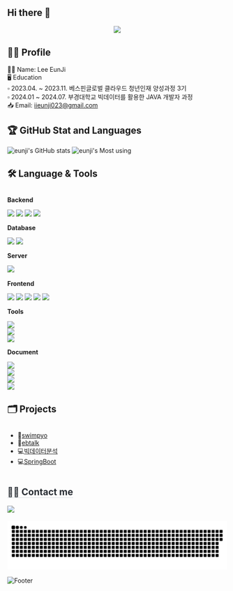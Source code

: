## Hi there 👋

<!--
**iieunji023/iieunji023** is a ✨ _special_ ✨ repository because its `README.md` (this file) appears on your GitHub profile.

Here are some ideas to get you started:

- 🔭 I’m currently working on ...
- 🌱 I’m currently learning ...
- 👯 I’m looking to collaborate on ...
- 🤔 I’m looking for help with ...
- 💬 Ask me about ...
- 📫 How to reach me: ...
- 😄 Pronouns: ...
- ⚡ Fun fact: ...
-->
   
<!-- 
![header](https://capsule-render.vercel.app/api?type=waving&color=6994CDEE&text=&animation=twinkling&height=80)
[![Typing SVG](https://readme-typing-svg.demolab.com?font=Alkatra&weight=500&size=45&duration=3500&pause=3&color=6994CDEE&center=false&vCenter=false&multiline=true&repeat=true&width=1000&height=100&lines=Welcome+to+my+GitHub!👋)](https://git.io/typing-svg)
-->

<p align='center'>
  <a href="https://github.com/iieunji023">
    <img src="https://capsule-render.vercel.app/api?type=venom&color=gradient&fontColor=EFE4B0&height=300&section=header&text=eunji's%20Lecture%20Repository&fontSize=40&animation=twinkling"/>
  </a>
</p>

<!--<p align="center">
🚀 저는 4년차 분석가이며, 항상 우주의 별 먼지와 같은 존재라고 생각합니다. 👩‍🚀
</p>
<br>-->

## 👩‍💻 Profile 
🙆‍♀️ Name: Lee EunJi<br/>
🖥️ Education<br/>
▫️ 2023.04. ~ 2023.11. 베스핀글로벌 클라우드 청년인재 양성과정 3기 <br/>
▫️ 2024.01 ~ 2024.07. 부경대학교 빅데이터를 활용한 JAVA 개발자 과정 <br/>
📥 Email: iieunji023@gmail.com

## 🏆 GitHub Stat and Languages
![eunji's GitHub stats](https://github-readme-stats.vercel.app/api?username=iieunji023&show_icons=true&theme=radical)
![eunji's Most using](https://github-readme-stats.vercel.app/api/top-langs/?username=iieunji023&theme=onedark&layout=compact)



## 🛠 Language & Tools
<div style="display:flex; flex-direction:column; align-items:flex-start;">
    <!-- Backend -->
    <p><strong>Backend</strong></p>
    <div>
     <img src="https://img.shields.io/badge/Java-007396?style=flat&logo=Conda-Forge&logoColor=white" />
     <img src="https://img.shields.io/badge/Python-3776AB?style=flat&logo=Python&logoColor=white" />
     <img src="https://img.shields.io/badge/SpringBoot-6DB33F?style=flat&logo=springboot&logoColor=white">
        <img src="https://img.shields.io/badge/JPA-59666C?style=flat&logo=Hibernate&logoColor=white">
    </div>
    <!-- Database -->
    <p><strong>Database</strong></p>
    <div>
        <img src="https://img.shields.io/badge/oracle-F80000?style=flat&logo=oracle&logoColor=white"> 
        <img src="https://img.shields.io/badge/mysql-4479A1?style=flat&logo=mysql&logoColor=white"> 
    </div>
    <!-- Server -->
    <p><strong>Server</strong></p>
    <div>
        <img src="https://img.shields.io/badge/apache tomcat-F8DC75?style=flat&logo=apachetomcat&logoColor=black">
    </div>
    <!-- Frontend -->
    <p><strong>Frontend</strong></p>
    <div>
        <img src="https://img.shields.io/badge/Thymeleaf-007396?style=flat&logo=Thymeleaf&logoColor=white">
        <img src="https://img.shields.io/badge/html5-E34F26?style=flat&logo=html5&logoColor=white"> 
        <img src="https://img.shields.io/badge/css-1572B6?style=flat&logo=css3&logoColor=white"> 
        <img src="https://img.shields.io/badge/javascript-F7DF1E?style=flat&logo=javascript&logoColor=black"> 
        <img src="https://img.shields.io/badge/bootstrap-7952B3?style=flat&logo=bootstrap&logoColor=white">
    </div>
    <!-- Frontend -->
    <p><strong>Tools</strong></p>
<!--     <div>
        <img height="40" src="https://github.com/iieunji023/iieunji023/assets/134913155/8a53bc53-826b-4103-93a6-4ca635171631" title="Visual Studio Code"> 
    </div> -->
<img src="https://img.shields.io/badge/intellijidea-000000?style=flat&logo=intellijidea&logoColor=white">
<img src="https://img.shields.io/badge/eclipseide-2C2255?style=flat&logo=eclipseide&logoColor=white">
<img src="https://img.shields.io/badge/postman-FF6C37?style=flat&logo=postman&logoColor=white">

<p><strong>Document</strong></p>
<img src="https://img.shields.io/badge/figma-F24E1E?style=flat&logo=figma&logoColor=white">
<img src="https://img.shields.io/badge/jira-0052CC?style=flat&logo=jira&logoColor=white">
<img src="https://img.shields.io/badge/notion-000000?style=flat&logo=notion&logoColor=white">
<img src="https://img.shields.io/badge/github-181717?style=flat&logo=github&logoColor=white">

<!--
## 🔑 Technique Table
| 기술분류 | 보유기술 |
| :---: | :---: |
| Visual Studio Code | Python 개발, Spring Boot 개발|
| Oracle 21c | Database 기본학습|
-->

## 🗂️ Projects
- 🏨[swimpyo](https://github.com/iieunji023/swimpyoBackend.git)
- 💬[ebtalk](https://github.com/pknu-java-ebtalk/ebtalk-backend-pjt.git)
- 💻[빅데이터분석](https://github.com/iieunji023/java-bigdata-2024)
- 💻[SpringBoot](https://github.com/iieunji023/basic-springboot-2024)



<div style="text-align: left;">
    <h2 style="border-bottom: 1px solid #d8dee4; color: #282d33;"> 🧑‍💻 Contact me </h2> 
<!--     <div style="text-align: left;"> <a href=https://iieunji023.tistory.com/> <img src="https://img.shields.io/badge/Tistory-000000?style=flat&logo=Tistory&logoColor=white&link=https://iieunji023.tistory.com/"> </a> -->
<!--          <a href=https://equable-process-5ca.notion.site/cc9baef5058042cbb9ae89982d421b0a?pvs=4> <img src="https://img.shields.io/badge/Notion-000000?style=flat&logo=Notion&logoColor=white&link=https://equable-process-5ca.notion.site/cc9baef5058042cbb9ae89982d421b0a?pvs=4"> </a> -->
         <a href=mailto:iieunji023@gmail.com> <img src="https://img.shields.io/badge/Gmail-EA4335?style=flat&logo=Gmail&logoColor=white&link=mailto:iieunji023@gmail.com"> </a>
          </div>  <br> 
    <div style="text-align: left;">  </div> 
    </div>

    


<img src="https://github.com/Koeyh/Koeyh/blob/output/github-contribution-grid-snake.svg"/>




![Footer](https://capsule-render.vercel.app/api?type=waving&color=auto&height=200&section=footer)

